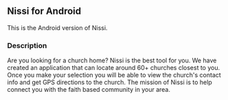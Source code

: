 ## Nissi for Android
This is the Android version of Nissi. 

### Description

Are you looking for a church home? Nissi is the best tool for you. We have created an application that can locate around 60+ churches closest to you. Once you make your selection you will be able to view the church's contact info and get GPS directions to the church. The mission of Nissi is to help connect you with the faith based community in your area.